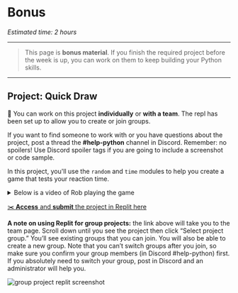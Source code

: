 # Bonus

_Estimated time: 2 hours_

---

> This page is **bonus material**. If you finish the required project before the week is up, you can work on them to keep building your Python skills.

---

## Project: Quick Draw

<aside>

📌 You can work on this project **individually** or **with a team**. The repl has been set up to allow you to create or join groups.

If you want to find someone to work with or you have questions about the project, post a thread the **#help-python** channel in Discord. Remember: no spoilers! Use Discord spoiler tags if you are going to include a screenshot or code sample.

</aside>

In this project, you'll use the `random` and `time` modules to help you create a game that tests your reaction time. 

<details><summary>Below is a video of Rob playing the game</summary>

<div style="position: relative; padding-bottom: 56.25%; height: 0;"><iframe src="https://www.loom.com/embed/604d7be55d1f43aa97919cb3862c6191" frameborder="0" webkitallowfullscreen mozallowfullscreen allowfullscreen style="position: absolute; top: 0; left: 0; width: 100%; height: 100%;"></iframe></div>

</details>

<aside>

[✂️ **Access** and **submit** the project in Replit here](https://replit.com/team/kibo-fpwp6/Bonus-Quick-Draw-Project)

</aside>

**A note on using Replit for group projects:** the link above will take you to the team page. Scroll down until you see the project then click “Select project group.” You’ll see existing groups that you can join. You will also be able to create a new group. Note that you can’t switch groups after you join, so make sure you confirm your group members (in Discord #help-python) first. If you absolutely need to switch your group, post in Discord and an administrator will help you.

![group project replit screenshot](/future-proof-with-python/conditionals/group-project.png)
